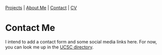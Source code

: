 [Projects](index.html) | [About Me](bio.html) | [Contact](contact.html) | [CV](CV.html) 

# Contact Me
I intend to add a contact form and some social media links here. For now, you can look me up in the [UCSC directory](https://campusdirectory.ucsc.edu/).
